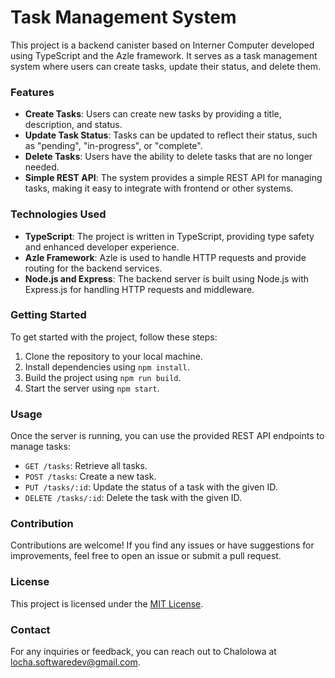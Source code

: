 # **Task Management System**

This project is a backend canister based on Interner Computer developed using TypeScript and the Azle framework. It serves as a task management system where users can create tasks, update their status, and delete them. 

### Features
- **Create Tasks**: Users can create new tasks by providing a title, description, and status.
- **Update Task Status**: Tasks can be updated to reflect their status, such as "pending", "in-progress", or "complete".
- **Delete Tasks**: Users have the ability to delete tasks that are no longer needed.
- **Simple REST API**: The system provides a simple REST API for managing tasks, making it easy to integrate with frontend or other systems.

### Technologies Used
- **TypeScript**: The project is written in TypeScript, providing type safety and enhanced developer experience.
- **Azle Framework**: Azle is used to handle HTTP requests and provide routing for the backend services.
- **Node.js and Express**: The backend server is built using Node.js with Express.js for handling HTTP requests and middleware.

### Getting Started
To get started with the project, follow these steps:
1. Clone the repository to your local machine.
2. Install dependencies using `npm install`.
3. Build the project using `npm run build`.
4. Start the server using `npm start`.

### Usage
Once the server is running, you can use the provided REST API endpoints to manage tasks:
- `GET /tasks`: Retrieve all tasks.
- `POST /tasks`: Create a new task.
- `PUT /tasks/:id`: Update the status of a task with the given ID.
- `DELETE /tasks/:id`: Delete the task with the given ID.

### Contribution
Contributions are welcome! If you find any issues or have suggestions for improvements, feel free to open an issue or submit a pull request.

### License
This project is licensed under the [MIT License](LICENSE).

### Contact
For any inquiries or feedback, you can reach out to Chalolowa at locha.softwaredev@gmail.com.

